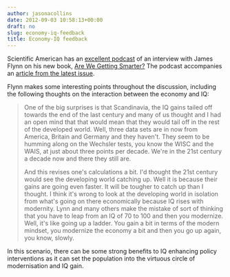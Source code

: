 ```yaml
---
author: jasonacollins
date: 2012-09-03 10:58:13+00:00
draft: no
slug: economy-iq-feedback
title: Economy-IQ feedback
---
```


Scientific American has an [excellent podcast](http://www.scientificamerican.com/podcast/episode.cfm?id=the-flynn-effect-modernity-made-us-12-08-20) of an interview with James Flynn on his new book, [Are We Getting Smarter?](/flynns-are-we-getting-smarter/) The podcast accompanies an [article from the latest issue](http://www.scientificamerican.com/article.cfm?id=will-we-keep-getting-smarter-flynn-effect-says-yes).

Flynn makes some interesting points throughout the discussion, including the following thoughts on the interaction between the economy and IQ:

>One of the big surprises is that Scandinavia, the IQ gains tailed off towards the end of the last century and many of us thought and I had an open mind that that would mean that they would tail off in the rest of the developed world. Well, three data sets are in now from America, Britain and Germany and they haven't. They seem to be humming along on the Wechsler tests, you know the WISC and the WAIS, at just about three points per decade. We're in the 21st century a decade now and there they still are.
>
>And this revises one's calculations a bit. I'd thought the 21st century would see the developing world catching up. Well it is because their gains are going even faster. It will be tougher to catch up than I thought. I think it's wrong to look at the developing world in isolation from what's going on there economically because IQ rises with modernity. Lynn and many others make the mistake of sort of thinking that you have to leap from an IQ of 70 to 100 and then you modernize. Well, it's like going up a ladder. You gain a bit in terms of the modern mindset, you modernize the economy a bit and then you go up again, you know, slowly.

In this scenario, there can be some strong benefits to IQ enhancing policy interventions as it can set the population into the virtuous circle of modernisation and IQ gain.

